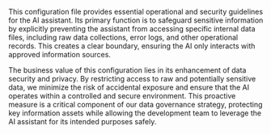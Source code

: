 This configuration file provides essential operational and security guidelines for the AI assistant. Its primary function is to safeguard sensitive information by explicitly preventing the assistant from accessing specific internal data files, including raw data collections, error logs, and other operational records. This creates a clear boundary, ensuring the AI only interacts with approved information sources.

The business value of this configuration lies in its enhancement of data security and privacy. By restricting access to raw and potentially sensitive data, we minimize the risk of accidental exposure and ensure that the AI operates within a controlled and secure environment. This proactive measure is a critical component of our data governance strategy, protecting key information assets while allowing the development team to leverage the AI assistant for its intended purposes safely.